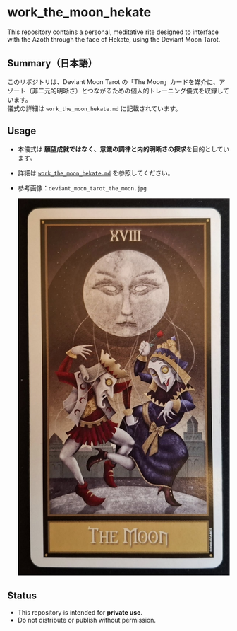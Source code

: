 # work_the_moon_hekate

This repository contains a personal, meditative rite designed to interface with the Azoth through the face of Hekate, using the Deviant Moon Tarot.

## Summary（日本語）

このリポジトリは、Deviant Moon Tarot の「The Moon」カードを媒介に、アゾート（非二元的明晰さ）とつながるための個人的トレーニング儀式を収録しています。  
儀式の詳細は `work_the_moon_hekate.md` に記載されています。

## Usage

- 本儀式は **願望成就ではなく、意識の調律と内的明晰さの探求**を目的としています。
- 詳細は [`work_the_moon_hekate.md`](./work_the_moon_hekate.md) を参照してください。
- 参考画像：`deviant_moon_tarot_the_moon.jpg`
  
  ![The Moon - Deviant Moon Tarot](./deviant_moon_tarot_the_moon.jpg)

## Status

- This repository is intended for **private use**.
- Do not distribute or publish without permission.
